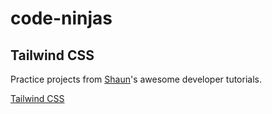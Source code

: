 # code-ninjas

## Tailwind CSS

Practice projects from [Shaun](https://github.com/iamshaunjp)'s awesome developer tutorials.

[Tailwind CSS](https://www.youtube.com/playlist?list=PL4cUxeGkcC9gpXORlEHjc5bgnIi5HEGhw)
